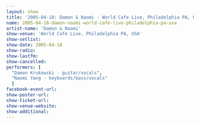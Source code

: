 ```yaml
---
layout: show
title: '2005-04-18: Damon & Naomi - World Cafe Live, Philadelphia PA, USA'
name: 2005-04-18-damon-naomi-world-cafe-live-philadelphia-pa-usa
artist-name: 'Damon & Naomi'
show-venue: 'World Cafe Live, Philadelphia PA, USA'
show-setlist: 
show-date: 2005-04-18
show-radio: 
show-lastfm: 
show-cancelled: 
performers: [
  "Damon Krukowski - guitar/vocals",
  "Naomi Yang - keyboards/bass/vocals"
  ]
facebook-event-url: 
show-poster-url: 
show-ticket-url: 
show-venue-website: 
show-additional: 
---
```


